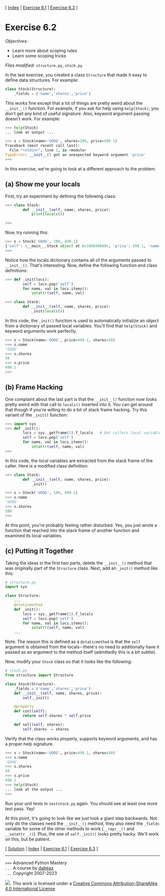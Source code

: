 \[ [Index](index.md) | [Exercise 6.1](ex6_1.md) | [Exercise 6.3](ex6_3.md) \]

# Exercise 6.2

*Objectives:*

- Learn more about scoping rules
- Learn some scoping tricks

*Files modified:* `structure.py`, `stock.py`

In the last exercise, you created a class `Structure` that made it easy to define
data structures.  For example:

```python
class Stock(Structure):
    _fields = ('name','shares','price')
```

This works fine except that a lot of things are pretty weird about the `__init__()`
function.   For example, if you ask for help using `help(Stock)`, you don't get 
any kind of useful signature.  Also, keyword argument passing doesn't work. For
example:

```python
>>> help(Stock)
... look at output ...

>>> s = Stock(name='GOOG', shares=100, price=490.1)
Traceback (most recent call last):
  File "<stdin>", line 1, in <module>
TypeError: __init__() got an unexpected keyword argument 'price'
>>> 
```

In this exercise, we're going to look at a different approach to the problem.

## (a) Show me your locals

First, try an experiment by defining the following class:

```python
>>> class Stock:
        def __init__(self, name, shares, price):
            print(locals())

>>>
```

Now, try running this:

```python
>>> s = Stock('GOOG', 100, 490.1)
{'self': <__main__.Stock object at 0x100699b00>, 'price': 490.1, 'name': 'GOOG', 'shares': 100}
>>>
```

Notice how the locals dictionary contains all of the arguments passed
to `__init__()`. That's interesting.  Now, define the following function
and class definitions:

```python
>>> def _init(locs):
        self = locs.pop('self')
        for name, val in locs.items():
            setattr(self, name, val)

>>> class Stock:
        def __init__(self, name, shares, price):
            _init(locals())
```

In this code, the `_init()` function is used to automatically
initialize an object from a dictionary of passed local variables.
You'll find that `help(Stock)` and keyword arguments work perfectly.

```python
>>> s = Stock(name='GOOG', price=490.1, shares=50)
>>> s.name
'GOOG'
>>> s.shares
50
>>> s.price
490.1
>>>
```

## (b) Frame Hacking

One complaint about the last part is that the `__init__()` function
now looks pretty weird with that call to `locals()` inserted into it.
You can get around that though if you're willing to do a bit of stack
frame hacking.  Try this variant of the `_init()` function:

```python
>>> import sys
>>> def _init():
        locs = sys._getframe(1).f_locals   # Get callers local variables
        self = locs.pop('self')
        for name, val in locs.items():
            setattr(self, name, val)
>>>
```

In this code, the local variables are extracted from the stack frame of the caller.
Here is a modified class definition:

```python
>>> class Stock:
        def __init__(self, name, shares, price):
            _init()

>>> s = Stock('GOOG', 100, 490.1)
>>> s.name
'GOOG'
>>> s.shares
100
>>>
```

At this point, you're probably feeling rather disturbed.  Yes, you just wrote a function that reached
into the stack frame of another function and examined its local variables.    

## (c) Putting it Together

Taking the ideas in the first two parts, delete the `__init__()` method that was originally part of the
`Structure` class.  Next, add an `_init()` method like this:

```python
# structure.py
import sys

class Structure:
    ...
    @staticmethod
    def _init():
        locs = sys._getframe(1).f_locals
        self = locs.pop('self')
        for name, val in locs.items():
            setattr(self, name, val)
    ...
```

Note: The reason this is defined as a `@staticmethod` is that the `self` argument
is obtained from the locals--there's no need to additionally have it passed as
an argument to the method itself (admittedly this is a bit subtle).

Now, modify your `Stock` class so that it looks like the following:

```python
# stock.py
from structure import Structure

class Stock(Structure):
    _fields = ('name','shares','price')
    def __init__(self, name, shares, price):
        self._init()

    @property
    def cost(self):
        return self.shares * self.price

    def sell(self, shares):
        self.shares -= shares
```

Verify that the class works properly, supports keyword arguments, and has a 
proper help signature.

```python
>>> s = Stock(name='GOOG', price=490.1, shares=50)
>>> s.name
'GOOG'
>>> s.shares
50
>>> s.price
490.1
>>> help(Stock)
... look at the output ...
>>>
```

Run your unit tests in `teststock.py` again.  You should see at least one more test pass. Yay!

At this point, it's going to look like we just took a giant step backwards.  Not
only do the classes need the `__init__()` method, they also need the `_fields`
variable for some of the other methods to work (`__repr__()` and `__setattr__()`).  Plus,
the use of `self._init()` looks pretty hacky.    We'll work on this, but be patient.

\[ [Solution](soln6_2.md) | [Index](index.md) | [Exercise 6.1](ex6_1.md) | [Exercise 6.3](ex6_3.md) \]

----
`>>>` Advanced Python Mastery  
`...` A course by [dabeaz](https://www.dabeaz.com)  
`...` Copyright 2007-2023  

![](https://i.creativecommons.org/l/by-sa/4.0/88x31.png). This work is licensed under a [Creative Commons Attribution-ShareAlike 4.0 International License](http://creativecommons.org/licenses/by-sa/4.0/)
